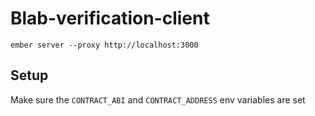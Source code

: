 # Blab-verification-client

    ember server --proxy http://localhost:3000

## Setup

Make sure the `CONTRACT_ABI` and `CONTRACT_ADDRESS` env variables are set 
